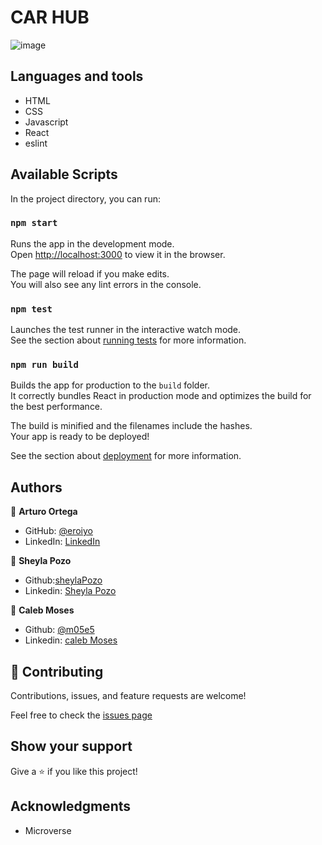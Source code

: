 # CAR HUB

![image](https://user-images.githubusercontent.com/37901469/147284799-9fbb28f1-79d9-4745-873e-35e3de727a9c.png)


## Languages and tools

- HTML
- CSS
- Javascript
- React
- eslint

## Available Scripts

In the project directory, you can run:

### `npm start`

Runs the app in the development mode.\
Open [http://localhost:3000](http://localhost:3000) to view it in the browser.

The page will reload if you make edits.\
You will also see any lint errors in the console.

### `npm test`

Launches the test runner in the interactive watch mode.\
See the section about [running tests](https://facebook.github.io/create-react-app/docs/running-tests) for more information.

### `npm run build`

Builds the app for production to the `build` folder.\
It correctly bundles React in production mode and optimizes the build for the best performance.

The build is minified and the filenames include the hashes.\
Your app is ready to be deployed!

See the section about [deployment](https://facebook.github.io/create-react-app/docs/deployment) for more information.

## Authors

👤 **Arturo Ortega**

- GitHub: [@eroiyo](https://github.com/eroiyo)
- LinkedIn: [LinkedIn](https://www.linkedin.com/in/carlos-arturo-ortega-guanipa/)

👤 **Sheyla Pozo**

- Github:[sheylaPozo](https://github.com/sheylaPozo)
- Linkedin: [Sheyla Pozo](https://www.linkedin.com/in/sheypozo/)

👤 **Caleb Moses**

- Github: [@m05e5](https://github.com/m05e5)
- Linkedin: [caleb Moses](https://www.linkedin.com/in/caleb-moses-0a1b531b9/)

## 🤝 Contributing

Contributions, issues, and feature requests are welcome!

Feel free to check the [issues page](https://github.com/eroiyo/Recipe-app/issues)

## Show your support

Give a ⭐️ if you like this project!

## Acknowledgments

- Microverse

